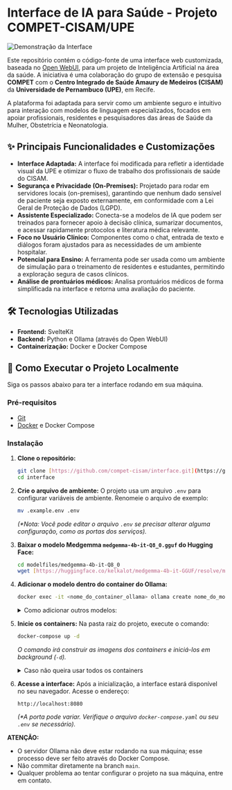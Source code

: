 # Interface de IA para Saúde - Projeto COMPET-CISAM/UPE

![Demonstração da Interface](https://raw.githubusercontent.com/compet-cisam/interface/main/static/upe.png)

Este repositório contém o código-fonte de uma interface web customizada, baseada no [Open WebUI](https://github.com/open-webui/open-webui), para um projeto de Inteligência Artificial na área da saúde. A iniciativa é uma colaboração do grupo de extensão e pesquisa **COMPET** com o **Centro Integrado de Saúde Amaury de Medeiros (CISAM)** da **Universidade de Pernambuco (UPE)**, em Recife.

A plataforma foi adaptada para servir como um ambiente seguro e intuitivo para interação com modelos de linguagem especializados, focados em apoiar profissionais, residentes e pesquisadores das áreas de Saúde da Mulher, Obstetrícia e Neonatologia.

## ✨ Principais Funcionalidades e Customizações

* **Interface Adaptada:** A interface foi modificada para refletir a identidade visual da UPE e otimizar o fluxo de trabalho dos profissionais de saúde do CISAM.
* **Segurança e Privacidade (On-Premises):** Projetado para rodar em servidores locais (on-premises), garantindo que nenhum dado sensível de paciente seja exposto externamente, em conformidade com a Lei Geral de Proteção de Dados (LGPD).
* **Assistente Especializado:** Conecta-se a modelos de IA que podem ser treinados para fornecer apoio à decisão clínica, sumarizar documentos, e acessar rapidamente protocolos e literatura médica relevante.
* **Foco no Usuário Clínico:** Componentes como o chat, entrada de texto e diálogos foram ajustados para as necessidades de um ambiente hospitalar.
* **Potencial para Ensino:** A ferramenta pode ser usada como um ambiente de simulação para o treinamento de residentes e estudantes, permitindo a exploração segura de casos clínicos.
* **Análise de prontuários médicos:** Analisa prontuários médicos de forma simplificada na interface e retorna uma avaliação do paciente.

## 🛠️ Tecnologias Utilizadas

* **Frontend:** SvelteKit
* **Backend:** Python e Ollama (através do Open WebUI)
* **Containerização:** Docker e Docker Compose

## 🚀 Como Executar o Projeto Localmente

Siga os passos abaixo para ter a interface rodando em sua máquina.

### Pré-requisitos

* [Git](https://git-scm.com/)
* [Docker](https://www.docker.com/products/docker-desktop/) e Docker Compose

### Instalação

1.  **Clone o repositório:**
    ```bash
    git clone [https://github.com/compet-cisam/interface.git](https://github.com/compet-cisam/interface.git)
    cd interface
    ```

2.  **Crie o arquivo de ambiente:**
    O projeto usa um arquivo `.env` para configurar variáveis de ambiente. Renomeie o arquivo de exemplo:
    ```bash
    mv .example.env .env
    ```
    *(\*Nota: Você pode editar o arquivo `.env` se precisar alterar alguma configuração, como as portas dos serviços).*

3.  **Baixar o modelo Medgemma `medgemma-4b-it-Q8_0.gguf` do Hugging Face:**
    ```bash
    cd modelfiles/medgemma-4b-it-Q8_0
    wget [https://huggingface.co/kelkalot/medgemma-4b-it-GGUF/resolve/main/medgemma-4b-it-Q8_0.gguf](https://huggingface.co/kelkalot/medgemma-4b-it-GGUF/resolve/main/medgemma-4b-it-Q8_0.gguf)
    ```

4.  **Adicionar o modelo dentro do container do Ollama:**
    ```bash
    docker exec -it <nome_do_container_ollama> ollama create nome_do_modelo_novo -f /modelfiles/nome_do_modelo_novo/Modelfile
    ```

    <details>
    <summary>Como adicionar outros modelos:</summary>

    1. Criar pasta para o modelo novo dentro da pasta **modelfiles**: `/modelfiles/nome_do_modelo_novo` (substituir `nome_do_modelo_novo` pelo nome desejado).
    2. Dentro da pasta nova, criar um arquivo `Modelfile` contendo as instruções para a execução do modelo pelo Ollama — checar a [documentação do Ollama](https://ollama.readthedocs.io/en/modelfile/) ou o `Modelfile` já existente em `/modelfiles/medgemma-4b-it-Q8_0`.
    3. Na pasta raiz, alterar o arquivo `entrypoint.sh` para incluir o modelo desejado (antes de `wait`):
       ```bash
       [...]

       ollama create nome_do_modelo_novo -f /modelfiles/nome_do_modelo_novo/Modelfile
       
       wait
       ```
    4. Rebuildar o ambiente e acessar a interface atualizada:
       ```bash
       docker-compose down
       docker-compose up -d --build
       ```
       Acesse: `http://localhost:8080`

    </details>

5.  **Inicie os containers:**
    Na pasta raiz do projeto, execute o comando:
    ```bash
    docker-compose up -d
    ```
    *O comando irá construir as imagens dos containers e iniciá-los em background (`-d`).*

    <details>
    <summary>Caso não queira usar todos os containers</summary>

    - Para deixar o ambiente de desenvolvimento mais leve, você pode inicializar apenas os containers necessários. Na pasta raiz do projeto, execute o comando: 
    ```bash
    docker compose up -d ollama open-webui
    ```
    </details>

6.  **Acesse a interface:**
    Após a inicialização, a interface estará disponível no seu navegador. Acesse o endereço:
    ```
    http://localhost:8080
    ```
    *(\*A porta pode variar. Verifique o arquivo `docker-compose.yaml` ou seu `.env` se necessário).*

**ATENÇÃO:**
- O servidor Ollama não deve estar rodando na sua máquina; esse processo deve ser feito através do Docker Compose.
- Não commitar diretamente na branch `main`.
- Qualquer problema ao tentar configurar o projeto na sua máquina, entre em contato.
